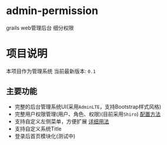 ﻿# admin-permission
grails web管理后台 细分权限

# 项目说明
本项目作为管理系统
当前最新版本: `0.1`
## 主要功能
- 完整的后台管理系统UI(采用`AdminLTE`，支持Bootstrap样式风格)
- 完整用户权限管理(用户、角色、权限)(目前采用`Shiro`) [配置方法](#初始化权限数据)
- 支持自定义左侧菜单，方便扩展 [详细用法](#自定义左侧菜单)
- 支持自定义系统Title
- 登录后首页模块化(测试中)



